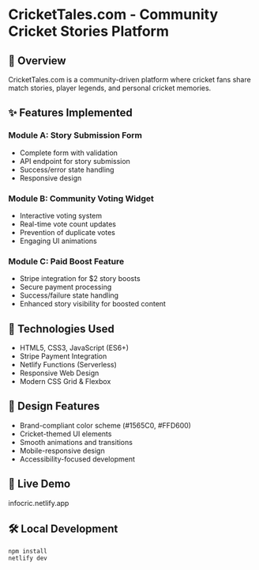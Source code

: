 # CricketTales.com - Community Cricket Stories Platform

## 🏏 Overview
CricketTales.com is a community-driven platform where cricket fans share match stories, player legends, and personal cricket memories.

## ✨ Features Implemented

### Module A: Story Submission Form
- Complete form with validation
- API endpoint for story submission
- Success/error state handling
- Responsive design

### Module B: Community Voting Widget
- Interactive voting system
- Real-time vote count updates
- Prevention of duplicate votes
- Engaging UI animations

### Module C: Paid Boost Feature
- Stripe integration for $2 story boosts
- Secure payment processing
- Success/failure state handling
- Enhanced story visibility for boosted content

## 🚀 Technologies Used
- HTML5, CSS3, JavaScript (ES6+)
- Stripe Payment Integration
- Netlify Functions (Serverless)
- Responsive Web Design
- Modern CSS Grid & Flexbox

## 🎨 Design Features
- Brand-compliant color scheme (#1565C0, #FFD600)
- Cricket-themed UI elements
- Smooth animations and transitions
- Mobile-responsive design
- Accessibility-focused development

## 📱 Live Demo
infocric.netlify.app

## 🛠️ Local Development
```bash
npm install
netlify dev
